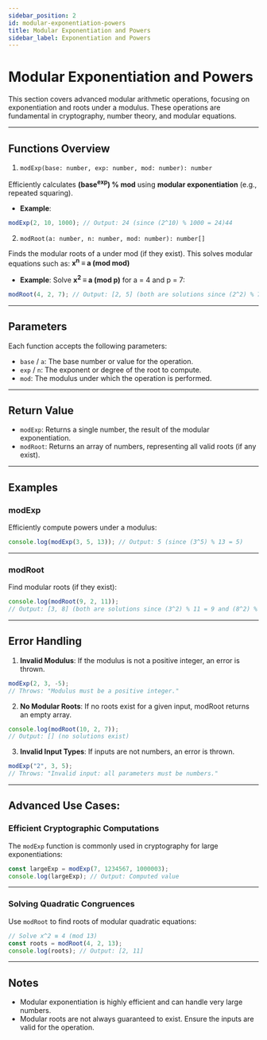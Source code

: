 ```yaml
---
sidebar_position: 2
id: modular-exponentiation-powers
title: Modular Exponentiation and Powers
sidebar_label: Exponentiation and Powers
---
```


# Modular Exponentiation and Powers

This section covers advanced modular arithmetic operations, focusing on exponentiation and roots under a modulus. These operations are fundamental in cryptography, number theory, and modular equations.

---

## Functions Overview

1. `modExp(base: number, exp: number, mod: number): number`

Efficiently calculates **(base<sup>exp</sup>) % mod** using **modular exponentiation** (e.g., repeated squaring).

- **Example**:
```typescript
modExp(2, 10, 1000); // Output: 24 (since (2^10) % 1000 = 24)44
```

2. `modRoot(a: number, n: number, mod: number): number[]`

Finds the modular roots of a under mod (if they exist). This solves modular equations such as: **x<sup>n</sup> ≡ a (mod mod)**

- **Example**:
Solve **x<sup>2</sup> ≡ a (mod p)** for a = 4 and p = 7:
```typescript
modRoot(4, 2, 7); // Output: [2, 5] (both are solutions since (2^2) % 7 = 4 and (5^2) % 7 = 4)
```

--- 

## Parameters

Each function accepts the following parameters:

- `base` / `a`: The base number or value for the operation.
- `exp` / `n`: The exponent or degree of the root to compute.
- `mod`: The modulus under which the operation is performed.

--- 

## Return Value

- `modExp`: Returns a single number, the result of the modular exponentiation.
- `modRoot`: Returns an array of numbers, representing all valid roots (if any exist).

--- 

## Examples

### modExp

Efficiently compute powers under a modulus:

```typescript
console.log(modExp(3, 5, 13)); // Output: 5 (since (3^5) % 13 = 5)
```

--- 

### modRoot

Find modular roots (if they exist):

```typescript
console.log(modRoot(9, 2, 11)); 
// Output: [3, 8] (both are solutions since (3^2) % 11 = 9 and (8^2) % 11 = 9)
```

--- 

## Error Handling

1. **Invalid Modulus**: If the modulus is not a positive integer, an error is thrown.

```typescript
modExp(2, 3, -5); 
// Throws: "Modulus must be a positive integer."
```
2. **No Modular Roots**: If no roots exist for a given input, modRoot returns an empty array.

```typescript
console.log(modRoot(10, 2, 7)); 
// Output: [] (no solutions exist)
```
3. **Invalid Input Types**: If inputs are not numbers, an error is thrown.

```typescript
modExp("2", 3, 5); 
// Throws: "Invalid input: all parameters must be numbers."
```
---

## Advanced Use Cases: 

### Efficient Cryptographic Computations

The `modExp` function is commonly used in cryptography for large exponentiations:

```typescript
const largeExp = modExp(7, 1234567, 1000003); 
console.log(largeExp); // Output: Computed value
```

---

### Solving Quadratic Congruences
Use `modRoot` to find roots of modular quadratic equations:

```typescript
// Solve x^2 ≡ 4 (mod 13)
const roots = modRoot(4, 2, 13);
console.log(roots); // Output: [2, 11]
```

--- 

## Notes

- Modular exponentiation is highly efficient and can handle very large numbers.
- Modular roots are not always guaranteed to exist. Ensure the inputs are valid for the operation.

